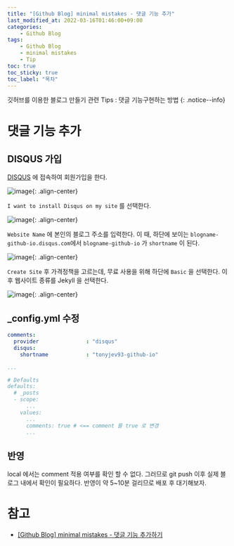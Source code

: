 ```yaml
---
title: "[Github Blog] minimal mistakes - 댓글 기능 추가"
last_modified_at: 2022-03-16T01:46:00+09:00
categories:
    - Github Blog
tags:
    - Github Blog
    - minimal mistakes
    - Tip
toc: true
toc_sticky: true
toc_label: "목차"
---
```


깃허브를 이용한 블로그 만들기 관련 Tips : 댓글 기능구현하는 방법
{: .notice--info}

# 댓글 기능 추가

## DISQUS 가입

[DISQUS](https://disqus.com/) 에 접속하여 회원가입을 한다.


![image](https://user-images.githubusercontent.com/53864640/158429533-deb657e9-77c0-40d7-9707-1e4b7e60c715.png){: .align-center}

`I want to install Disqus on my site` 를 선택한다.

![image](https://user-images.githubusercontent.com/53864640/158431764-c9289a3d-4bba-4c54-b885-2e644fd215db.png){: .align-center}

`Website Name` 에 본인의 블로그 주소를 입력한다. 이 때, 하단에 보이는 `blogname-github-io.disqus.com`에서 `blogname-github-io` 가 `shortname` 이 된다. 

![image](https://user-images.githubusercontent.com/53864640/158433281-43401ce6-7872-4bda-bf5d-c21c64a301f4.png){: .align-center}

`Create Site` 후 가격정책을 고르는데, 무료 사용을 위해 하단에 `Basic` 을 선택한다. 이후 웹사이트 종류를 Jekyll 을 선택한다.

![image](https://user-images.githubusercontent.com/53864640/158434336-d3650bb9-1d86-465e-afa6-5a0c2ef71b3a.png){: .align-center}

## _config.yml 수정

```yaml
comments:
  provider               : "disqus"
  disqus:
    shortname            : "tonyjev93-github-io"

...

# Defaults
defaults:
  # _posts
  - scope:
      ...
    values:
      ...
      comments: true # <== comment 를 true 로 변경
      ...
```

## 반영

local 에서는 comment 적용 여부를 확인 할 수 없다. 그러므로 git push 이후 실제 블로그 내에서 확인이 필요하다. 반영이 약 5~10분 걸리므로 배포 후 대기해보자.

# 참고

- [[Github Blog] minimal mistakes - 댓글 기능 추가하기](https://eona1301.github.io/github_blog/GithubBlog-Comment/)